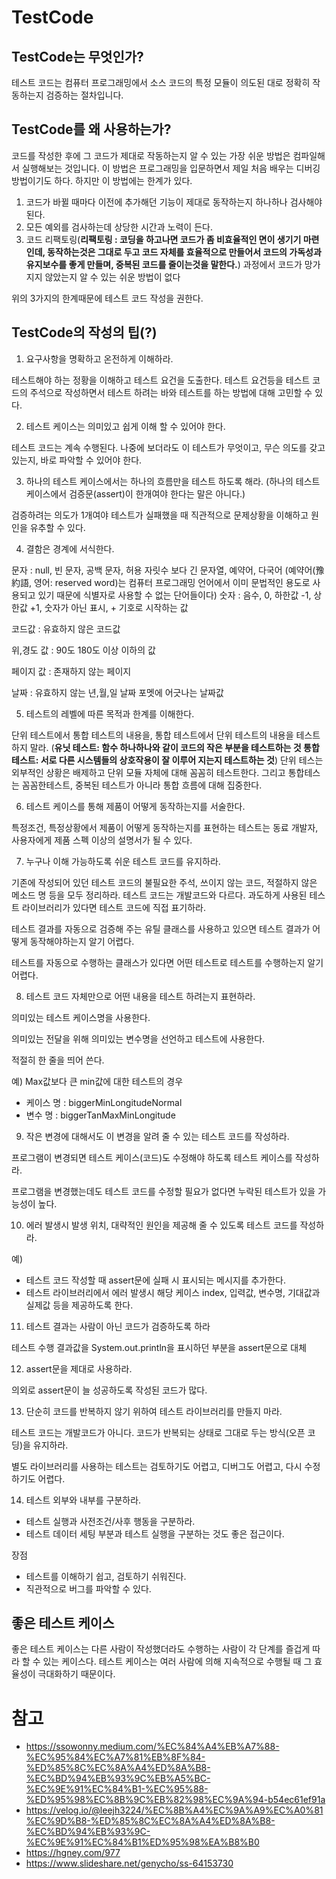 # TestCode

## TestCode는 무엇인가?
테스트 코드는 컴퓨터 프로그래밍에서 소스 코드의 특정 모듈이 의도된 대로 정확히 작동하는지 검증하는 절차입니다.

## TestCode를 왜 사용하는가?
코드를 작성한 후에 그 코드가 제대로 작동하는지 알 수 있는 가장 쉬운 방법은 컴파일해서 실행해보는 것입니다. 이 방법은 프로그래밍을 입문하면서 제일 처음 배우는 디버깅 방법이기도 하다. 하지만 이 방법에는 한계가 있다.

1. 코드가 바뀔 때마다 이전에 추가해던 기능이 제대로 동작하는지 하나하나 검사해야된다.
2. 모든 예외를 검사하는데 상당한 시간과 노력이 든다.
3.  코드 리팩토링(**리팩토링 : 코딩을 하고나면 코드가 좀 비효율적인 면이 생기기 마련인데, 동작하는것은 그대로 두고 코드 자체를 효율적으로 만들어서 코드의 가독성과 유지보수를 좋게 만들며, 중복된 코드를 줄이는것을 말한다.**) 과정에서 코드가 망가지지 않았는지 알 수 있는 쉬운 방법이 없다

위의 3가지의 한계때문에 테스트 코드 작성을 권한다.

## TestCode의 작성의 팁(?)

1. 요구사항을 명확하고 온전하게 이해하라.

테스트해야 하는 정황을 이해하고 테스트 요건을 도출한다. 테스트 요건등을 테스트 코드의 주석으로 작성하면서 테스트 하려는 바와 테스트를 하는 방법에 대해 고민할 수 있다.

2. 테스트 케이스는 의미있고 쉽게 이해 할 수 있어야 한다.

테스트 코드는 계속 수행된다. 나중에 보더라도 이 테스트가 무엇이고, 무슨 의도를 갖고 있는지, 바로 파악할 수 있어야 한다.

3. 하나의 테스트 케이스에서는 하나의 흐름만을 테스트 하도록 해라.
(하나의 테스트 케이스에서 검증문(assert)이 한개여야 한다는 말은 아니다.)

검증하려는 의도가 1개여야 테스트가 실패했을 때 직관적으로 문제상황을 이해하고 원인을 유추할 수 있다.

4. 결함은 경계에 서식한다.

문자 : null, 빈 문자, 공백 문자, 허용 자릿수 보다 긴 문자열, 예약어, 다국어
(예약어(豫約語, 영어: reserved word)는 컴퓨터 프로그래밍 언어에서 이미 문법적인 용도로 사용되고 있기 때문에 식별자로 사용할 수 없는 단어들이다)
숫자 : 음수, 0, 하한값 -1, 상한값 +1, 숫자가 아닌 표시, + 기호로 시작하는 값

코드값 : 유효하지 않은 코드값

위,경도 값 : 90도 180도 이상 이하의 값

페이지 값 : 존재하지 않는 페이지

날짜 : 유효하지 않는 년,월,일 날짜 포멧에 어긋나는 날짜값

5. 테스트의 레벨에 따른 목적과 한계를 이해한다.

단위 테스트에서 통합 테스트의 내용을, 통합 테스트에서 단위 테스트의 내용을 테스트하지 말라. 
(**유닛 테스트: 함수 하나하나와 같이 코드의 작은 부분을 테스트하는 것
통합 테스트: 서로 다른 시스템들의 상호작용이 잘 이루어 지는지 테스트하는 것**)
단위 테스는 외부적인 상황은 배제하고 단위 모듈 자체에 대해 꼼꼼히 테스트한다. 그리고 통합테스는 꼼꼼한테스트, 중복된 테스트가 아니라 통합 흐름에 대해 집중한다.

6. 테스트 케이스를 통해 제품이 어떻게 동작하는지를 서술한다.

특정조건, 특정상황에서 제품이 어떻게 동작하는지를 표현하는 테스트는 동료 개발자, 사용자에게 제품 스펙 이상의 설명서가 될 수 있다.

7. 누구나 이해 가능하도록 쉬운 테스트 코드를 유지하라.

기존에 작성되어 있던 테스트 코드의 불필요한 주석, 쓰이지 않는 코드, 적절하지 않은 메소드 명 등을 모두 정리하라. 테스트 코드는 개발코드와 다르다. 과도하게 사용된 테스트 라이브러리가 있다면 테스트 코드에 직접 표기하라.

테스트 결과를 자동으로 검증해 주는 유틸 클래스를 사용하고 있으면 테스트 결과가 어떻게 동작해야하는지 알기 어렵다.

테스트를 자동으로 수행하는 클래스가 있다면 어떤 테스트로 테스트를 수행하는지 알기 어렵다.

8. 테스트 코드 자체만으로 어떤 내용을 테스트 하려는지 표현하라.

의미있는 테스트 케이스명을 사용한다.

의미있는 전달을 위해 의미있는 변수명을 선언하고 테스트에 사용한다.

적절히 한 줄을 띄어 쓴다.

예) Max값보다 큰 min값에 대한 테스트의 경우
* 케이스 명 : biggerMinLongitudeNormal
* 변수 명 : biggerTanMaxMinLongitude

9. 작은 변경에 대해서도 이 변경을 알려 줄 수 있는 테스트 코드를 작성하라.

프로그램이 변경되면 테스트 케이스(코드)도 수정해야 하도록 테스트 케이스를 작성하라.

프로그램을 변경했는데도 테스트 코드를 수정할 필요가 없다면 누락된 테스트가 있을 가능성이 높다.

10. 에러 발생시 발생 위치, 대략적인 원인을 제공해 줄 수 있도록 테스트 코드를 작성하라.

예)
* 테스트 코드 작성할 때 assert문에 실패 시 표시되는 메시지를 추가한다.
* 테스트 라이브러리에서 에러 발생시 해당 케이스 index, 입력값, 변수명, 기대값과 실제값 등을 제공하도록 한다.

11. 테스트 결과는 사람이 아닌 코드가 검증하도록 하라

테스트 수행 결과값을 System.out.println을 표시하던 부분을 assert문으로 대체

12. assert문을 제대로 사용하라.

의외로 assert문이 늘 성공하도록 작성된 코드가 많다. 

13. 단순히 코드를 반복하지 않기 위하여 테스트 라이브러리를 만들지 마라.

테스트 코드는 개발코드가 아니다. 코드가 반복되는 상태로 그대로 두는 방식(오픈 코딩)을 유지하라.

별도 라이브러리를 사용하는 테스트는 검토하기도 어렵고, 디버그도 어렵고, 다시 수정하기도 어렵다.

14. 테스트 외부와 내부를 구분하라.

- 테스트 실행과 사전조건/사후 행동을 구분하라.
- 테스트 데이터 세팅 부분과 테스트 실행을 구분하는 것도 좋은 접근이다.

장점
* 테스트를 이해하기 쉽고, 검토하기 쉬워진다.
* 직관적으로 버그를 파악할 수 있다.

## 좋은 테스트 케이스
좋은 테스트 케이스는 다른 사람이 작성했더라도 수행하는 사람이 각 단계를 즐겁게 따라 할 수 있는 케이스다. 테스트 케이스는 여러 사람에 의해 지속적으로 수행될 때 그 효율성이 극대화하기 때문이다.

# 참고
* https://ssowonny.medium.com/%EC%84%A4%EB%A7%88-%EC%95%84%EC%A7%81%EB%8F%84-%ED%85%8C%EC%8A%A4%ED%8A%B8-%EC%BD%94%EB%93%9C%EB%A5%BC-%EC%9E%91%EC%84%B1-%EC%95%88-%ED%95%98%EC%8B%9C%EB%82%98%EC%9A%94-b54ec61ef91a
* https://velog.io/@leejh3224/%EC%8B%A4%EC%9A%A9%EC%A0%81%EC%9D%B8-%ED%85%8C%EC%8A%A4%ED%8A%B8-%EC%BD%94%EB%93%9C-%EC%9E%91%EC%84%B1%ED%95%98%EA%B8%B0
* https://hgney.com/977
* https://www.slideshare.net/genycho/ss-64153730